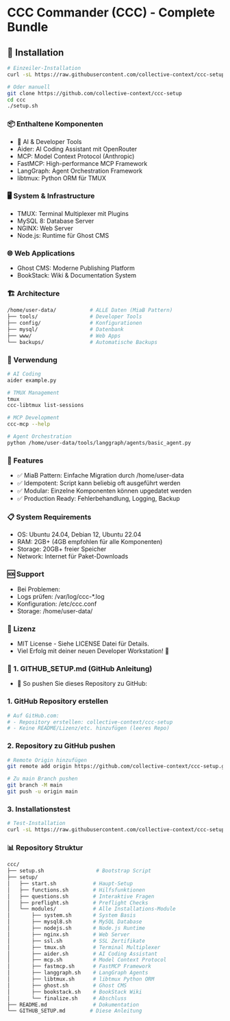# CCC Commander (CCC) - Complete Bundle

## 🚀 Installation

```bash
# Einzeiler-Installation
curl -sL https://raw.githubusercontent.com/collective-context/ccc-setup/main/setup.sh | sudo -E bash

# Oder manuell
git clone https://github.com/collective-context/ccc-setup
cd ccc
./setup.sh
```

### 📦 Enthaltene Komponenten
* 🤖 AI & Developer Tools
* Aider: AI Coding Assistant mit OpenRouter
* MCP: Model Context Protocol (Anthropic)
* FastMCP: High-performance MCP Framework
* LangGraph: Agent Orchestration Framework
* libtmux: Python ORM für TMUX

### 🖥️ System & Infrastructure
* TMUX: Terminal Multiplexer mit Plugins
* MySQL 8: Database Server
* NGINX: Web Server
* Node.js: Runtime für Ghost CMS

### 🌐 Web Applications
* Ghost CMS: Moderne Publishing Platform
* BookStack: Wiki & Documentation System

### 🏗️ Architecture
```bash
/home/user-data/           # ALLE Daten (MiaB Pattern)
├── tools/                 # Developer Tools
├── config/                # Konfigurationen
├── mysql/                 # Datenbank
├── www/                   # Web Apps
└── backups/               # Automatische Backups
```

### 🔧 Verwendung
```bash
# AI Coding
aider example.py

# TMUX Management
tmux
ccc-libtmux list-sessions

# MCP Development
ccc-mcp --help

# Agent Orchestration
python /home/user-data/tools/langgraph/agents/basic_agent.py
```

### 🎯 Features
* ✅ MiaB Pattern: Einfache Migration durch /home/user-data
* ✅ Idempotent: Script kann beliebig oft ausgeführt werden
* ✅ Modular: Einzelne Komponenten können upgedatet werden
* ✅ Production Ready: Fehlerbehandlung, Logging, Backup

### 📋 System Requirements
* OS: Ubuntu 24.04, Debian 12, Ubuntu 22.04
* RAM: 2GB+ (4GB empfohlen für alle Komponenten)
* Storage: 20GB+ freier Speicher
* Network: Internet für Paket-Downloads

### 🆘 Support
* Bei Problemen:
* Logs prüfen: /var/log/ccc-*.log
* Konfiguration: /etc/ccc.conf
* Storage: /home/user-data/

### 📄 Lizenz
* MIT License - Siehe LICENSE Datei für Details.
* Viel Erfolg mit deiner neuen Developer Workstation! 🎉


### 📁 1. GITHUB_SETUP.md (GitHub Anleitung)
* 🚀 So pushen Sie dieses Repository zu GitHub:

### 1. GitHub Repository erstellen
```bash
# Auf GitHub.com:
# - Repository erstellen: collective-context/ccc-setup
# - Keine README/Lizenz/etc. hinzufügen (leeres Repo)
```

### 2. Repository zu GitHub pushen
```bash
# Remote Origin hinzufügen
git remote add origin https://github.com/collective-context/ccc-setup.git

# Zu main Branch pushen
git branch -M main
git push -u origin main
```

### 3. Installationstest
```bash
# Test-Installation
curl -sL https://raw.githubusercontent.com/collective-context/ccc-setup/main/setup.sh | sudo -E bash
```

### 📊 Repository Struktur
```bash
ccc/
├── setup.sh                 # Bootstrap Script
├── setup/
│   ├── start.sh            # Haupt-Setup
│   ├── functions.sh        # Hilfsfunktionen
│   ├── questions.sh        # Interaktive Fragen
│   ├── preflight.sh        # Preflight Checks
│   └── modules/            # Alle Installations-Module
│       ├── system.sh       # System Basis
│       ├── mysql8.sh       # MySQL Database
│       ├── nodejs.sh       # Node.js Runtime
│       ├── nginx.sh        # Web Server
│       ├── ssl.sh          # SSL Zertifikate
│       ├── tmux.sh         # Terminal Multiplexer
│       ├── aider.sh        # AI Coding Assistant
│       ├── mcp.sh          # Model Context Protocol
│       ├── fastmcp.sh      # FastMCP Framework
│       ├── langgraph.sh    # LangGraph Agents
│       ├── libtmux.sh      # libtmux Python ORM
│       ├── ghost.sh        # Ghost CMS
│       ├── bookstack.sh    # BookStack Wiki
│       └── finalize.sh     # Abschluss
├── README.md               # Dokumentation
└── GITHUB_SETUP.md        # Diese Anleitung
```
